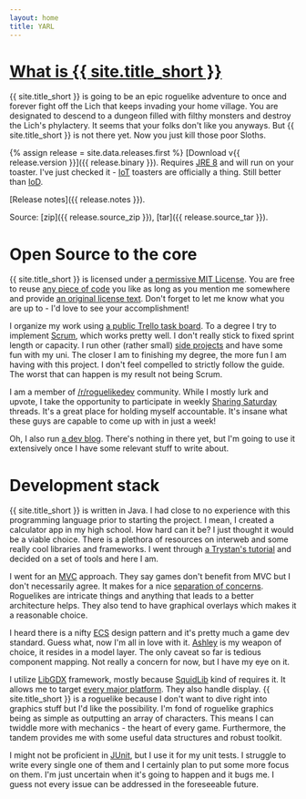 ```yaml
---
layout: home
title: YARL
---
```

# [What is {{ site.title_short }}](https://www.youtube.com/watch?v=3rzgrP7VA_Q)
{{ site.title_short }} is going to be an epic roguelike adventure to once and forever fight off the Lich that keeps invading your home village. You are designated to descend to a dungeon filled with filthy monsters and destroy the Lich's phylactery. It seems that your folks don't like you anyways. But {{ site.title_short }} is not there yet. Now you just kill those poor Sloths.

{% assign release = site.data.releases.first %}
[Download v{{ release.version }}]({{ release.binary }}). Requires [JRE 8](http://www.oracle.com/technetwork/java/javase/downloads/index.html) and will run on your toaster. I've just checked it - [IoT](https://en.wikipedia.org/wiki/Internet_of_things) toasters are officially a thing. Still better than [IoD](https://www.sec-consult.com/en/blog/2018/02/internet-of-dildos-a-long-way-to-a-vibrant-future-from-iot-to-iod/index.html).

[Release notes]({{ release.notes }}).

Source: [zip]({{ release.source_zip }}), [tar]({{ release.source_tar }}).

# Open Source to the core

{{ site.title_short }} is licensed under [a permissive MIT License](https://choosealicense.com/licenses/mit/). You are free to reuse [any piece of code](https://github.com/izdwuut/YARL) you like as long as you mention me somewhere and provide [an original license text](https://github.com/izdwuut/YARL/blob/master/LICENSE). Don't forget to let me know what you are up to - I'd love to see your accomplishment!

I organize my work using [a public Trello task board](https://trello.com/b/D2fDQmGj/yarl). To a degree I try to implement [Scrum](https://www.scrum.org/), which works pretty well. I don't really stick to fixed sprint length or capacity. I run other (rather small) [side projects](https://github.com/izdwuut?tab=repositories) and have some fun with my uni. The closer I am to finishing my degree, the more fun I am having with this project. I don't feel compelled to strictly follow the guide. The worst that can happen is my result not being Scrum. 

I am a member of [/r/roguelikedev](https://www.reddit.com/r/roguelikedev/) community. While I mostly lurk and upvote, I take the opportunity to participate in weekly [Sharing Saturday](sharing-saturday) threads. It's a great place for holding myself accountable. It's insane what these guys are capable to come up with in just a week!

Oh, I also run [a dev blog](blog). There's nothing in there yet, but I'm going to use it extensively once I have some relevant stuff to write about.

# Development stack

{{ site.title_short }} is written in Java. I had close to no experience with this programming language prior to starting the project. I mean, I created a calculator app in my high school. How hard can it be? I just thought it would be a viable choice. There is a plethora of resources on interweb and some really cool libraries and frameworks. I went through [a Trystan's tutorial](http://trystans.blogspot.com/2016/01/roguelike-tutorial-00-table-of-contents.html) and decided on a set of tools and here I am.

I went for an [MVC](https://en.wikipedia.org/wiki/Model%E2%80%93view%E2%80%93controller) approach. They say games don't benefit from MVC but I don't necessarily agree. It makes for a nice [separation of concerns](https://en.wikipedia.org/wiki/Separation_of_concerns). Roguelikes are intricate things and anything that leads to a better architecture helps. They also tend to have graphical overlays which makes it a reasonable choice.

I heard there is a nifty [ECS](https://en.wikipedia.org/wiki/Entity%E2%80%93component%E2%80%93system) design pattern and it's pretty much a game dev standard. Guess what, now I'm all in love with it. [Ashley](https://github.com/libgdx/ashley) is my weapon of choice, it resides in a model layer. The only caveat so far is tedious component mapping. Not really a concern for now, but I have my eye on it.

I utilize [LibGDX](https://libgdx.badlogicgames.com) framework, mostly because [SquidLib](https://github.com/SquidPony/SquidLib) kind of requires it. It allows me to target [every major platform](https://libgdx.badlogicgames.com/features.html). They also handle display. {{ site.title_short }} is a roguelike because I don't want to dive right into graphics stuff but I'd like the possibility. I'm fond of roguelike graphics being as simple as outputting an array of characters. This means I can twiddle more with mechanics - the heart of every game. Furthermore, the tandem provides me with some useful data structures and robust toolkit.

I might not be proficient in [JUnit](https://junit.org/junit5/), but I use it for my unit tests. I struggle to write every single one of them and I certainly plan to put some more focus on them. I'm just uncertain when it's going to happen and it bugs me. I guess not every issue can be addressed in the foreseeable future. 